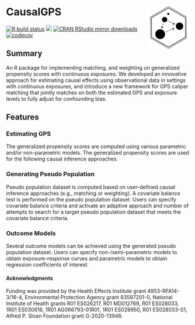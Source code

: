 # CausalGPS  <a href="https://fasrc.github.io/GPSmatching/"><img src="man/figures/png/causalgps_logo_01.png" align="right" width="120" /></a>

<!-- badges: start -->
[![R build status](https://github.com/fasrc/CausalGPS/workflows/R-CMD-check/badge.svg)](https://github.com/fasrc/CausalGPS/actions)
[![](http://www.r-pkg.org/badges/version-last-release/CausalGPS)](http://www.r-pkg.org/pkg/causalgps)
[![CRAN RStudio mirror downloads](https://cranlogs.r-pkg.org/badges/grand-total/CausalGPS)](http://www.r-pkg.org/pkg/causalgps)
[![codecov](https://codecov.io/gh/fasrc/CausalGPS/branch/develop/graph/badge.svg?token=97PCUXRGXH)](https://codecov.io/gh/fasrc/CausalGPS)
<!-- badges: end -->



## Summary

An R package for implementing matching, and weighting on generalized propensity scores with continuous exposures. We developed an innovative approach for estimating causal effects using observational data in settings with continuous exposures, and introduce a new framework for GPS caliper matching that jointly matches on both the estimated GPS and exposure levels to fully adjust for confounding bias.



## Features

### Estimating GPS

The generalized propensity scores are computed using various parametric and/or non-parametric models. The generalized propensity scores are used for the following causal inference approaches. 

### Generating Pseudo Population

Pseudo population dataset is computed based on user-defined causal inference approaches (e.g., matching or weighting). A covariate balance test is performed on the pseudo population dataset. Users can specify covariate balance criteria and activate an adaptive approach and number of attempts to search for a target pseudo population dataset that meets the covariate balance criteria.

###  Outcome Models

Several outcome models can be achieved using the generated pseudo population dataset. Users can specify non-/semi-parametric models to obtain exposure-response curves and parametric models to obtain regression coefficients of interest.

#### Acknowledgments

Funding was provided by the Health Effects Institute grant 4953-RFA14-3/16-4, Environmental Protection Agency grant 83587201-0, National Institute of Health grants R01 ES026217, R01 MD012769, R01 ES028033, 1R01 ES030616, 1R01 AG066793-01R01, 1R01 ES029950, R01 ES028033-S1, Alfred P. Sloan Foundation grant G-2020-13946.
